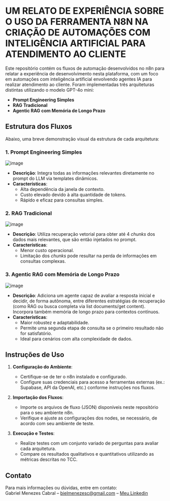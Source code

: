 # UM RELATO DE EXPERIÊNCIA SOBRE O USO DA FERRAMENTA N8N NA CRIAÇÃO DE AUTOMAÇÕES COM INTELIGÊNCIA ARTIFICIAL PARA ATENDIMENTO AO CLIENTE

Este repositório contém os fluxos de automação desenvolvidos no n8n para relatar a experiência de desenvolvimento nesta plataforma, com um foco em automações com inteligência artificial envolvendo agentes IA para realizar atendimento ao cliente. Foram implementadas três arquiteturas distintas utilizando o modelo GPT-4o mini:

- **Prompt Engineering Simples**
- **RAG Tradicional**
- **Agentic RAG com Memória de Longo Prazo**

## Estrutura dos Fluxos

Abaixo, uma breve demonstração visual da estrutura de cada arquitetura:

### 1. Prompt Engineering Simples

![image](https://github.com/user-attachments/assets/e6da6a94-f9b8-450e-a8f0-1c6da33381e6)


- **Descrição**: Integra todas as informações relevantes diretamente no prompt do LLM via templates dinâmicos.
- **Características**:  
  - Alta dependência da janela de contexto.  
  - Custo elevado devido à alta quantidade de tokens.
  - Rápido e eficaz para consultas simples.

### 2. RAG Tradicional

![image](https://github.com/user-attachments/assets/50a2a448-440e-4c46-8e4e-1caeee9b1795)

- **Descrição**: Utiliza recuperação vetorial para obter até 4 *chunks* dos dados mais relevantes, que são então injetados no prompt.
- **Características**:  
  - Menor custo operacional.  
  - Limitação dos *chunks* pode resultar na perda de informações em consultas complexas.

### 3. Agentic RAG com Memória de Longo Prazo

![image](https://github.com/user-attachments/assets/0d9f1cf3-9333-4978-aff6-d45380769d68)

- **Descrição**: Adiciona um agente capaz de avaliar a resposta inicial e decidir, de forma autônoma, entre diferentes estratégias de recuperação (como RAG ou busca completa via list documents/get content). Incorpora também memória de longo prazo para contextos contínuos.
- **Características**:  
  - Maior robustez e adaptabilidade.  
  - Permite uma segunda etapa de consulta se o primeiro resultado não for satisfatório.
  - Ideal para cenários com alta complexidade de dados.

## Instruções de Uso

1. **Configuração do Ambiente**:  
   - Certifique-se de ter o n8n instalado e configurado.
   - Configure suas credenciais para acesso a ferramentas externas (ex.: Supabase, API da OpenAI, etc.) conforme instruções nos fluxos.

2. **Importação dos Fluxos**:  
   - Importe os arquivos de fluxo (JSON) disponíveis neste repositório para o seu ambiente n8n.
   - Verifique e ajuste as configurações dos nodes, se necessário, de acordo com seu ambiente de teste.

3. **Execução e Testes**:  
   - Realize testes com um conjunto variado de perguntas para avaliar cada arquitetura.
   - Compare os resultados qualitativos e quantitativos utilizando as métricas descritas no TCC.

## Contato

Para mais informações ou dúvidas, entre em contato:  
Gabriel Menezes Cabral – bielmenezesc@gmail.com – [Meu Linkedin](https://www.linkedin.com/in/gabrielmenezesc/)
